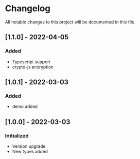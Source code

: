 # Changelog
All notable changes to this project will be documented in this file.


## [1.1.0] - 2022-04-05
### Added
- Typescript support
- crypto-js encryption

## [1.0.1] - 2022-03-03
### Added
- demo added

## [1.0.0] - 2022-03-03
### Initialized
- Version upgrade.
- New types added
